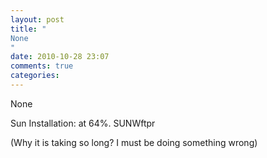 ```yaml
---
layout: post
title: "
None
"
date: 2010-10-28 23:07
comments: true
categories: 
---
```


None


Sun Installation: at 64%. SUNWftpr


(Why it is taking so long? I must be doing something wrong)

